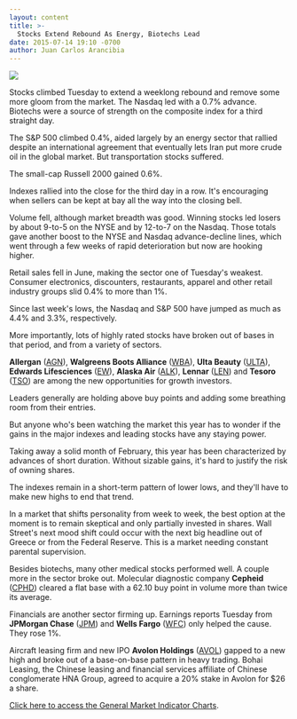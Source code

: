 ```yaml
---
layout: content
title: >-
  Stocks Extend Rebound As Energy, Biotechs Lead
date: 2015-07-14 19:10 -0700
author: Juan Carlos Arancibia
---
```






![](https://www.investors.com/wp-content/uploads/ibd-migrated-images/MPv_150715_635724849646899739.png)









Stocks climbed Tuesday to extend a weeklong rebound and remove some more gloom from the market. The Nasdaq led with a 0.7% advance. Biotechs were a source of strength on the composite index for a third straight day.

  

The S&P 500 climbed 0.4%, aided largely by an energy sector that rallied despite an international agreement that eventually lets Iran put more crude oil in the global market. But transportation stocks suffered.

  

The small-cap Russell 2000 gained 0.6%.

  

Indexes rallied into the close for the third day in a row. It's encouraging when sellers can be kept at bay all the way into the closing bell.

  

Volume fell, although market breadth was good. Winning stocks led losers by about 9-to-5 on the NYSE and by 12-to-7 on the Nasdaq. Those totals gave another boost to the NYSE and Nasdaq advance-decline lines, which went through a few weeks of rapid deterioration but now are hooking higher.

  

Retail sales fell in June, making the sector one of Tuesday's weakest. Consumer electronics, discounters, restaurants, apparel and other retail industry groups slid 0.4% to more than 1%.

  

Since last week's lows, the Nasdaq and S&P 500 have jumped as much as 4.4% and 3.3%, respectively.

  

More importantly, lots of highly rated stocks have broken out of bases in that period, and from a variety of sectors.

  

**Allergan** ([AGN](https://research.investors.com/quote.aspx?symbol=AGN)), **Walgreens Boots Alliance** ([WBA](https://research.investors.com/quote.aspx?symbol=WBA)), **Ulta Beauty** ([ULTA](https://research.investors.com/quote.aspx?symbol=ULTA)), **Edwards Lifesciences** ([EW](https://research.investors.com/quote.aspx?symbol=EW)), **Alaska Air** ([ALK](https://research.investors.com/quote.aspx?symbol=ALK)), **Lennar** ([LEN](https://research.investors.com/quote.aspx?symbol=LEN)) and **Tesoro** ([TSO](https://research.investors.com/quote.aspx?symbol=TSO)) are among the new opportunities for growth investors.

  

Leaders generally are holding above buy points and adding some breathing room from their entries.

  

But anyone who's been watching the market this year has to wonder if the gains in the major indexes and leading stocks have any staying power.

  

Taking away a solid month of February, this year has been characterized by advances of short duration. Without sizable gains, it's hard to justify the risk of owning shares.

  

The indexes remain in a short-term pattern of lower lows, and they'll have to make new highs to end that trend.

  

In a market that shifts personality from week to week, the best option at the moment is to remain skeptical and only partially invested in shares. Wall Street's next mood shift could occur with the next big headline out of Greece or from the Federal Reserve. This is a market needing constant parental supervision.

  

Besides biotechs, many other medical stocks performed well. A couple more in the sector broke out. Molecular diagnostic company **Cepheid** ([CPHD](https://research.investors.com/quote.aspx?symbol=CPHD)) cleared a flat base with a 62.10 buy point in volume more than twice its average.

  

Financials are another sector firming up. Earnings reports Tuesday from **JPMorgan Chase** ([JPM](https://research.investors.com/quote.aspx?symbol=JPM)) and **Wells Fargo** ([WFC](https://research.investors.com/quote.aspx?symbol=WFC)) only helped the cause. They rose 1%.

  

Aircraft leasing firm and new IPO **Avolon Holdings** ([AVOL](https://research.investors.com/quote.aspx?symbol=AVOL)) gapped to a new high and broke out of a base-on-base pattern in heavy trading. Bohai Leasing, the Chinese leasing and financial services affiliate of Chinese conglomerate HNA Group, agreed to acquire a 20% stake in Avolon for $26 a share.

  

[Click here to access the General Market Indicator Charts](https://www.investors.com/pdf/GMI_071515.pdf).




